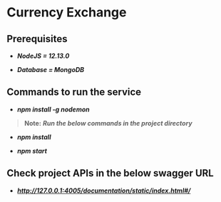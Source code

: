 # Currency Exchange


## Prerequisites

*  ***NodeJS = 12.13.0***

*  ***Database = MongoDB***
 

## Commands to run the service 

*  ***npm install -g nodemon***  


>  **Note:**  ***Run the below commands in the project directory***

*  ***npm install***

*  ***npm start***
  

## Check project APIs in the below swagger URL

*  ***http://127.0.0.1:4005/documentation/static/index.html#/***